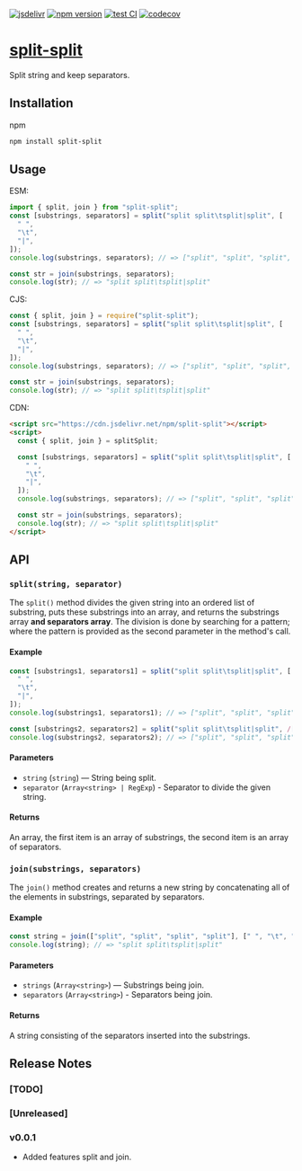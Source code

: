 [![jsdelivr][jsdelivr-badge]][jsdelivr-link]
[![npm version][fury-badge]][fury-link]
[![test CI][test-badge]][test-link]
[![codecov][codecov-badge]][codecov-link]

# [split-split][split-split]

Split string and keep separators.

## Installation

npm

```sh
npm install split-split
```

## Usage

ESM:

```js
import { split, join } from "split-split";
const [substrings, separators] = split("split split\tsplit|split", [
  " ",
  "\t",
  "|",
]);
console.log(substrings, separators); // => ["split", "split", "split", "split"] [" ", "\t", "|"]

const str = join(substrings, separators);
console.log(str); // => "split split\tsplit|split"
```

CJS:

```js
const { split, join } = require("split-split");
const [substrings, separators] = split("split split\tsplit|split", [
  " ",
  "\t",
  "|",
]);
console.log(substrings, separators); // => ["split", "split", "split", "split"] [" ", "\t", "|"]

const str = join(substrings, separators);
console.log(str); // => "split split\tsplit|split"
```

CDN:

```html
<script src="https://cdn.jsdelivr.net/npm/split-split"></script>
<script>
  const { split, join } = splitSplit;

  const [substrings, separators] = split("split split\tsplit|split", [
    " ",
    "\t",
    "|",
  ]);
  console.log(substrings, separators); // => ["split", "split", "split", "split"] [" ", "\t", "|"]

  const str = join(substrings, separators);
  console.log(str); // => "split split\tsplit|split"
</script>
```

## API

### `split(string, separator)`

The `split()` method divides the given string into an ordered list of substring, puts these substrings into an array, and returns the substrings array **and separators array**. The division is done by searching for a pattern; where the pattern is provided as the second parameter in the method's call.

#### Example

```js
const [substrings1, separators1] = split("split split\tsplit|split", [
  " ",
  "\t",
  "|",
]);
console.log(substrings1, separators1); // => ["split", "split", "split", "split"] [" ", "\t", "|"]

const [substrings2, separators2] = split("split split\tsplit|split", /[ \t|]/g);
console.log(substrings2, separators2); // => ["split", "split", "split", "split"] [" ", "\t", "|"]
```

#### Parameters

- `string` (`string`) — String being split.
- `separator` (`Array<string> | RegExp`) - Separator to divide the given string.

#### Returns

An array, the first item is an array of substrings, the second item is an array of separators.

### `join(substrings, separators)`

The `join()` method creates and returns a new string by concatenating all of the elements in substrings, separated by separators.

#### Example

```js
const string = join(["split", "split", "split", "split"], [" ", "\t", "|"]);
console.log(string); // => "split split\tsplit|split"
```

#### Parameters

- `strings` (`Array<string>`) — Substrings being join.
- `separators` (`Array<string>`) - Separators being join.

#### Returns

A string consisting of the separators inserted into the substrings.

## Release Notes

### [TODO]

### [Unreleased]

### v0.0.1

- Added features split and join.

<!-- Definitions -->

[split-split]: https://zjffun.github.io/split-split/
[fury-link]: https://badge.fury.io/js/split-split
[fury-badge]: https://badge.fury.io/js/split-split.svg
[jsdelivr-link]: https://www.jsdelivr.com/package/npm/split-split
[jsdelivr-badge]: https://data.jsdelivr.com/v1/package/npm/split-split/badge
[test-badge]: https://github.com/zjffun/split-split/workflows/test%20CI/badge.svg
[test-link]: https://github.com/zjffun/split-split/actions
[codecov-badge]: https://codecov.io/gh/zjffun/split-split/branch/main/graph/badge.svg
[codecov-link]: https://codecov.io/gh/zjffun/split-split
